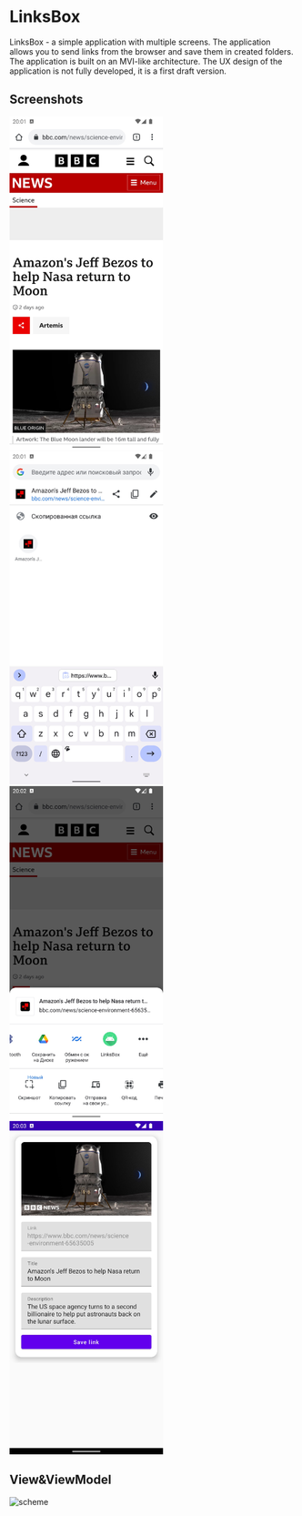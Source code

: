 # LinksBox

LinksBox - a simple application with multiple screens. 
The application allows you to send links from the browser and save them in created folders. 
The application is built on an MVI-like architecture. 
The UX design of the application is not fully developed, it is a first draft version.

## Screenshots
<img src="screenshots/1.jpeg" width="270"> <img src="screenshots/2.jpeg" width="270"> <img src="screenshots/3.jpeg" width="270"> <img src="screenshots/4.jpeg" width="270">

## View&ViewModel
![scheme](https://github.com/eliasLoker/LinksBox/assets/34266222/f2cb666c-d459-44ee-8d18-1305873edb44)
